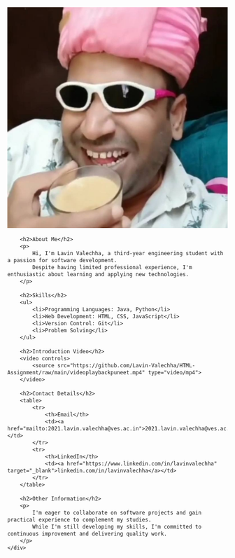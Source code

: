 <!DOCTYPE html>
<html lang="en">
<head>
    <meta charset="UTF-8">
    <meta name="viewport" content="width=device-width, initial-scale=1.0">
    <title>Lavin Valechha - About Me</title>
</head>
<body>
    <div class="container">
        <img src="https://github.com/Lavin-Valechha/HTML-Assignment/raw/main/puneet%20superstar%20image.png" alt="Lavin's Photo">
        
        <h2>About Me</h2>
        <p>
            Hi, I'm Lavin Valechha, a third-year engineering student with a passion for software development.
            Despite having limited professional experience, I'm enthusiastic about learning and applying new technologies.
        </p>
        
        <h2>Skills</h2>
        <ul>
            <li>Programming Languages: Java, Python</li>
            <li>Web Development: HTML, CSS, JavaScript</li>
            <li>Version Control: Git</li>
            <li>Problem Solving</li>
        </ul>

        <h2>Introduction Video</h2>
        <video controls>
            <source src="https://github.com/Lavin-Valechha/HTML-Assignment/raw/main/videoplaybackpuneet.mp4" type="video/mp4">
        </video>

        <h2>Contact Details</h2>
        <table>
            <tr>
                <th>Email</th>
                <td><a href="mailto:2021.lavin.valechha@ves.ac.in">2021.lavin.valechha@ves.ac.in</a></td>
            </tr>
            <tr>
                <th>LinkedIn</th>
                <td><a href="https://www.linkedin.com/in/lavinvalechha" target="_blank">linkedin.com/in/lavinvalechha</a></td>
            </tr>
        </table>

        <h2>Other Information</h2>
        <p>
            I'm eager to collaborate on software projects and gain practical experience to complement my studies.
            While I'm still developing my skills, I'm committed to continuous improvement and delivering quality work.
        </p>
    </div>
</body>
</html>
